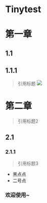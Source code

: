 # Tinytest
# 第一章
## 1.1
## 1.1.1
> 引用标题
![](1.Images/cloud.jpg)

# 第二章
> 引用标题2
## 2.1
### 2.1.1
> 引用标题3

* 黑点点
* 二号点

### 欢迎使用~

